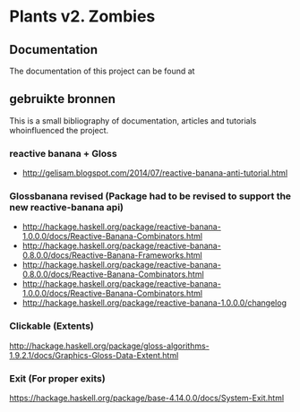 # Plants v2. Zombies
## Documentation
The documentation of this project can be found at 

## gebruikte bronnen
This is a small bibliography of documentation, articles and tutorials whoinfluenced the project.
### reactive banana + Gloss
- http://gelisam.blogspot.com/2014/07/reactive-banana-anti-tutorial.html
### Glossbanana revised (Package had to be revised to support the new reactive-banana api)
- http://hackage.haskell.org/package/reactive-banana-1.0.0.0/docs/Reactive-Banana-Combinators.html
- http://hackage.haskell.org/package/reactive-banana-0.8.0.0/docs/Reactive-Banana-Frameworks.html
- http://hackage.haskell.org/package/reactive-banana-0.8.0.0/docs/Reactive-Banana-Combinators.html
- http://hackage.haskell.org/package/reactive-banana-1.0.0.0/docs/Reactive-Banana-Combinators.html
- http://hackage.haskell.org/package/reactive-banana-1.0.0.0/changelog
### Clickable (Extents)
http://hackage.haskell.org/package/gloss-algorithms-1.9.2.1/docs/Graphics-Gloss-Data-Extent.html
### Exit (For proper exits)
https://hackage.haskell.org/package/base-4.14.0.0/docs/System-Exit.html
